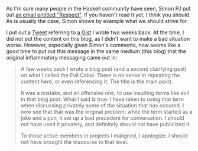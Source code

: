 As I'm sure many people in the Haskell community have seen, Simon PJ
put out
[an email entitled "Respect"](https://mail.haskell.org/pipermail/haskell/2016-September/024995.html). If
you haven't read it yet, I think you should. As is usually the case,
Simon shows by example what we should strive for.

I put out a
[Tweet](https://twitter.com/snoyberg/status/780255158898921473)
referring to
[a Gist](https://gist.github.com/snoyberg/1f70ed1754cac2e5f1f1bd268c2b279c)
I wrote two weeks back. At the time, I did not put the content on this
blog, as I didn't want to make a bad situation worse. However,
especially given Simon's comments, now seems like a good time to put
out this message in the same medium (this blog) that the original
inflammatory messaging came out in:

> A few weeks back I wrote a blog post (and a second clarifying post)
> on what I called the Evil Cabal. There is no sense in repeating the
> content here, or even referencing it. The title is the main point.
>
> It was a mistake, and an offensive one, to use insulting terms like
> evil in that blog post. What I said is true: I have taken to using
> that term when discussing privately some of the situation that has
> occured. I now see that that was the original problem: while the
> term started as a joke and a pun, it set up a bad precedent for
> conversation. I should not have used it privately, and definitely
> should not have publicized it.
>
> To those active members in projects I maligned, I apologize. I
> should not have brought the discourse to that level.

